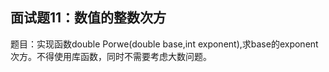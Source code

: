 ## 面试题11：数值的整数次方
题目：实现函数double Porwe(double base,int exponent),求base的exponent次方。不得使用库函数，同时不需要考虑大数问题。
